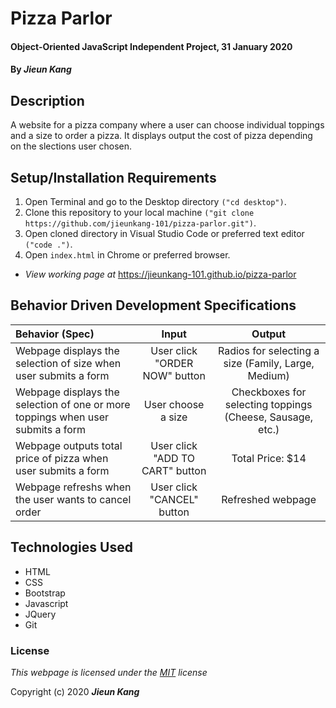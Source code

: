 # Pizza Parlor 

#### Object-Oriented JavaScript Independent Project, 31 January 2020
 
#### By **_Jieun Kang_**

## Description
A website for a pizza company where a user can choose individual toppings and a size to order a pizza. It displays output the cost of pizza depending on the slections user chosen.

## Setup/Installation Requirements

1. Open Terminal and go to the Desktop directory `("cd desktop")`.
2. Clone this repository to your local machine `("git clone https://github.com/jieunkang-101/pizza-parlor.git")`.
3. Open cloned directory in Visual Studio Code or preferred text editor `("code .")`.
4. Open `index.html` in Chrome or preferred browser.
* _View working page at_ https://jieunkang-101.github.io/pizza-parlor

## Behavior Driven Development Specifications

| Behavior (Spec)                 | Input     | Output |
| :------------------------------ | :-------: | :----: |
| Webpage displays the selection of size when user submits a form | User click <br /> "ORDER NOW" button | Radios for selecting a size (Family, Large, Medium) |
| Webpage displays the selection of one or more toppings when user submits a form | User choose a size | Checkboxes for selecting toppings (Cheese, Sausage, etc.) |
| Webpage outputs total price of pizza when user submits a form | User click <br />"ADD TO CART" button | Total Price: $14 |
| Webpage refreshs when the user wants to cancel order | User click "CANCEL" button | Refreshed webpage |

## Technologies Used

* HTML
* CSS
* Bootstrap
* Javascript
* JQuery
* Git

### License

*This webpage is licensed under the [MIT](https://en.wikipedia.org/wiki/MIT_License) license*

Copyright (c) 2020 **_Jieun Kang_**
